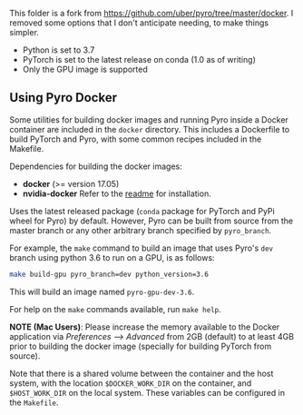 This folder is a fork from https://github.com/uber/pyro/tree/master/docker. I removed some options that I don't anticipate needing, to make things simpler.

 * Python is set to 3.7
 * PyTorch is set to the latest release on conda (1.0 as of writing)
 * Only the GPU image is supported

## Using Pyro Docker

Some utilities for building docker images and running Pyro inside a Docker container are included in the `docker` directory. This includes a Dockerfile to build PyTorch and Pyro, with some common recipes included in the Makefile.

Dependencies for building the docker images:
 - **docker** (>= version 17.05)
 - **nvidia-docker** Refer to the [readme](https://github.com/NVIDIA/nvidia-docker) for installation.


Uses the latest released package (`conda` package for PyTorch and PyPi wheel for Pyro) by default. However, Pyro can be built from source from the master branch or any other arbitrary branch specified by `pyro_branch`.

For example, the `make` command to build an image that uses Pyro's `dev` branch using python 3.6 to run on a GPU, is as follows:

```sh
make build-gpu pyro_branch=dev python_version=3.6
```

This will build an image named `pyro-gpu-dev-3.6`.

For help on the `make` commands available, run `make help`.

**NOTE (Mac Users)**: Please increase the memory available to the Docker application via *Preferences --> Advanced* from 2GB (default) to at least 4GB prior to building the docker image (specially for building PyTorch from source).


Note that there is a shared volume between the container and the host system, with the location `$DOCKER_WORK_DIR` on the container, and `$HOST_WORK_DIR` on the local system. These variables can be configured in the `Makefile`.
